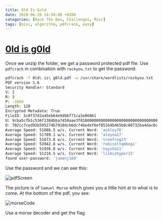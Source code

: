 ```yaml
---
title: Old Is Gold
date: 2020-06-20 14:50:00 +0200
categories: [Hack The Box, Challenges, Misc]
tags: [misc, algorithm, pdfcrack, easy]
---
```


# [0ld is g0ld](https://app.hackthebox.eu/challenges/31)

Once we unzip the folder, we get a password protected pdf file. Use `pdfcrack` in combination with `rockyou.txt` to get the password:

```bash
pdfcrack -f 0ld\ is\ g0ld.pdf -w /usr/share/wordlists/rockyou.txt 
PDF version 1.6
Security Handler: Standard
V: 2
R: 3
P: -1060
Length: 128
Encrypted Metadata: True
FileID: 5c8f37d2a45eb64e9dbbf71ca3e86861
U: 9cba5cfb1c536f1384bba7458aae3f8100000000000000000000000000000000
O: 702cc7ced92b595274b7918dcb6dc74bedef6ef851b4b4b5b8c88732ba4dac0c
Average Speed: 51086.5 w/s. Current Word: 'ashley76'
Average Speed: 51789.1 w/s. Current Word: 'aleyna17'
Average Speed: 51673.8 w/s. Current Word: 'treefrog23'
Average Speed: 52042.8 w/s. Current Word: 'rubiceltqmbogi'
Average Speed: 51936.8 w/s. Current Word: 'naysha11'
Average Speed: 51216.5 w/s. Current Word: 'lilmizhyper15'
found user-password: 'jumanji69'
```

Use the password and we can see this:

![pdfScreen]({{site.baseurl}}/assets/img/HackTheBox/misc/pdfScreen.png)

The picture is of `Samuel Morse` which gives you a little hint at to what is to come. At the bottom of the pdf, you see:

![morseCode]({{site.baseurl}}/assets/img/HackTheBox/misc/morse.png)

Use a morse decoder and get the flag